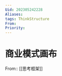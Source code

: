 ```yaml
---
Uid: 202305242228
Aliases: 
tags: ThinkStructure
From: 
Priority: 
---
```

# 商业模式画布
From:: [[思考框架]]

